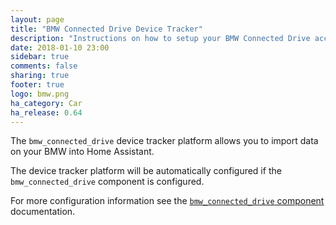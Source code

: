 ```yaml
---
layout: page
title: "BMW Connected Drive Device Tracker"
description: "Instructions on how to setup your BMW Connected Drive account with Home Assistant."
date: 2018-01-10 23:00
sidebar: true
comments: false
sharing: true
footer: true
logo: bmw.png
ha_category: Car
ha_release: 0.64
---
```



The `bmw_connected_drive` device tracker platform allows you to import data on your BMW into Home Assistant.

The device tracker platform will be automatically configured if the `bmw_connected_drive` component is configured.

For more configuration information see the [`bmw_connected_drive` component](/components/bmw_connected_drive/) documentation.
